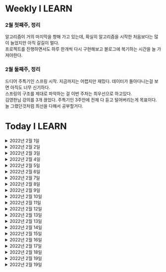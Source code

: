 # Weekly I LEARN
### 2월 첫째주, 정리
알고리즘이 거의 마지막을 향해 가고 있는데, 확실히 알고리즘을 시작한 처음보다는 많이 늘었지만 아직 갈길이 멀다.<br>
프로젝트를 진행하면서도 하루 한개씩 다시 구현해보고 블로그에 복기하는 시간을 늘 가져야한다.

### 2월 둘째주, 정리
드디어 주특기인 스프링 시작. 지금까지는 어렵지만 재밌다. 데이터가 돌아다니는걸 보면 아직도 너무 신기하다.<br>
스프링의 구조를 제대로 파악하는 걸 이번 주차는 최우선으로 하고있다.<br> 김영한님 강의를 3개 끊었다.
주특기인 3주안에 전체 다 듣고 털어버리는게 목표이다. 
늘 그랬던것처럼 최선을 다해서 공부할거다. 

# Today I LEARN
<details markdown="1">

<summary>2022년 2월 1일</summary>

- 알고리즘 </br>
    - 개념 : 병합 정렬
    - 구간 병합 (리트코드 56)
    - 단어 정렬 (백준 1161)
    - 백준 실버 4 달성!
    - 프로그래머스 레벨 1 절반 풀기 달성!
- 웹개발의 봄 (스파르타) </br>
    - Memo REST API 중 CREATE까지 구현
</details>
<details markdown="1">

<summary>2022년 2월 2일</summary>

- 알고리즘 </br>
    - 개념 : 힙 정렬
    - 유효한 애너그램 
    - 나이순 정렬 (백준 10814)
    - 수 정렬하기2 (백준 2751)
    - 이코테 정렬 (정렬 기출 파트 완료)
- 웹개발의 봄 (스파르타) </br>
    - w3 완료
</details>
    <details markdown="1">

<summary>2022년 2월 3일</summary>

- 알고리즘 </br>
    - 3째주 시험 완료
      - 더 맵게 (프로그래머스 42626)
      - 파일명 정렬 (프로그래머스 17686)
    - 이코테 (다시 풀기)
      - 뱀 (백준 3190)
- 웹개발의 봄 (스파르타) </br>
    - w4 controller, service, model 완료
- 항해톡
  - 트랜잭션, DNS
</details>
    <details markdown="1">

<summary>2022년 2월 4일</summary>

- 알고리즘 </br>
    - 이진 탐색
      - 이진 검색 
      - 회전 정렬된 배열 검색
      - 두 배열의 교집합
    - 이코테
      - 경쟁적 전염(백준 18405)
      - 연산자 끼워넣기 (백준 14888 )

</details>
    <details markdown="1">

<summary>2022년 2월 5일</summary>

- 알고리즘 </br>
    - 이진 탐색
      - 예산 (백준 2512)
      - 나무자르기 (백준 2805)
      - 랜선자르기 (백준 1654)
      - 이코테 기출 정렬 4문제
      - 이코테 그리디 파트
- 웹개발의 봄 (스파르타)</br>
  - 4-13 완료

</details>
    <details markdown="1">

<summary>2022년 2월 6일</summary>

- 알고리즘 </br>
    - 이진 탐색
      - 정렬된 배열에서 특정 수의 개수 구하기
      - 고정점 찾기
- 웹개발의 봄 (스파르타)</br>
  - mySelectShop 프로젝트 완료 및 mysql 디비 연결

</details>
    <details markdown="1">

<summary>2022년 2월 7일</summary>

- 알고리즘 </br>
    - 다익스트라
      - 기본, 힙으로 구현
      - 네트워크 딜레이 타임
      - K 경유지 내 가장 저렴한 항공권 (다시 한번 풀어보기)
- 스프링리액트찍먹 (스파르타)</br>
  - API, DB 정리 완료. 프로젝트 내일부터 시작

</details>
    <details markdown="1">

<summary>2022년 2월 8일</summary>

- 알고리즘 </br>
    - 플루이드 워셜
      - 구현
      - 최단 경로 (백준 1753)
      - 운동 (백준 1945)
- 스프링리액트찍먹 (스파르타)</br>
  - 스프링 get, create 매핑. 내일 리액트랑 1차 합치기

</details>
    <details markdown="1">

<summary>2022년 2월 9일</summary>

- 알고리즘 </br>
    - DP
      - 구현
      - 최대 서브 배열 (리트코드 53)
      - 계단 오르기 (리트코드 70)
      - 집 도둑 (리트코드 198)
- 스프링리액트찍먹</br>
  - 스프링 전체 매핑 완료. 내일 리액트랑 합치기

</details>
<details markdown="1">

<summary>2022년 2월 10일</summary>

- 알고리즘 </br>
    - 4주차 시험
      - 정수 삼각형 (프로그래머스 43105)
      - 입국심사 (프로그래머스 43238)
- 스프링리액트찍먹</br>
  - 리액트랑 합치기 완료! 너무 즐거웠고, 미리 어떤식으로 리엑트와 스프링이 합체해서 돌아가는지 배움. 

</details>
<details markdown="1">

<summary>2022년 2월 11일</summary>

- 스프링 주특기</br>
    - 심화강의 1주차 8회까지 완료 (http부분 꼼꼼히 다지기)
    - 숙제 시작 (게시글 및 댓글 CRUD)
- 컴퓨터 구조와 프로그래밍</br>
  - 1장 컴퓨터 내부의 언어 체계 (논리 연산)
- 스프링 입문 - 코드로 배우는 스프링 부트, 웹 MVC, DB 접근 기술
  - 30% 완료

</details>
<details markdown="1">

<summary>2022년 2월 12일</summary>

- 스프링 주특기</br>
    - 숙제 백단 완료 (댓글 업데이트만 남음./ 내일 html 및 js 정리하기)
- 컴퓨터 구조와 프로그래밍</br>
  - 1장 컴퓨터 내부의 언어 체계 (비트 연산 : 정수. 부호와 크기, 1의 보수, 2의 보수)
- 스프링 입문 - 코드로 배우는 스프링 부트, 웹 MVC, DB 접근 기술
    - 80% 완료. 내일 끝내기

</details>
<details markdown="1">

<summary>2022년 2월 13일</summary>

- 스프링 주특기</br>
    - Controller - Service 완전 정리 필요 (Controller는 html만 연결, 기능은 전부 Service에서 진행)
    - 내일부터 다시 진행..
    - 팀 과제 JPA 정의 업로드. JPA 개념 재정리 함.
- 스프링 입문 - 코드로 배우는 스프링 부트, 웹 MVC, DB 접근 기술
    - 완료

</details>
<details markdown="1">

<summary>2022년 2월 13일</summary>

- 스프링 주특기</br>
    - Controller - Service 완전 정리 필요 (Controller는 html만 연결, 기능은 전부 Service에서 진행)
    - 내일부터 다시 진행..
    - 팀 과제 JPA 정의 업로드. JPA 개념 재정리 함.
- 스프링 입문 - 코드로 배우는 스프링 부트, 웹 MVC, DB 접근 기술
    - 완료

</details>
<details markdown="1">

<summary>2022년 2월 14일</summary>

- 김영한 JPA 1</br>
    - 50% 완료
    - 아니 API는 파트2로 나오는거 실화.. ㅜㅜ 엉엉...
- 스파르타 심화강의
  - JPA 부분 들음

</details>
<details markdown="1">

<summary>2022년 2월 15일</summary>

- 김영한 JPA 1</br>
    - 66% 완료
    - 주문 엔티티 테스트까지 완료
    - 도메인 모델 패턴과 트랜잭션 스크립트 패턴의 차이를 배움
- 스프링 주특기 </br>
  - 백단에서 데이터 왔다갔다 하는건 arc로 확인 완료
  - 내일 html 간이로 만들어서 화면에 띄워보고 (5시까지) 배포해볼 예정

</details>
<details markdown="1">

<summary>2022년 2월 16일</summary>

- 스프링 주특기 </br>
  - MySql 연결 및 EC2 배포 완료
- 항해톡 </br>
  - JPA & MySQL 완료
</details>
<details markdown="1">

<summary>2022년 2월 17일</summary>

- 메타코딩 스프링 시큐리티
  - 10% 완료. 팀과제 동시 정리
- 김영한 JPA1</br>
  - 웹 화면 구현. 18일 반드시 완강
</details>
<details markdown="1">

<summary>2022년 2월 18일</summary>

- 스프링 주특기 2주차
  - DB 및 API 설계 완료. 좋은 ERD툴 하나 찾기**
  - Organization 생성. 레포 업데이트 (로그인 기능 구현중)
  - 심화강의 스프링 시큐리티 + 프로젝트 구현 중
  - 깃.. 당분간 깃허브 데스크탑!
  - 빨리 끝내고 강의듣기..
</details>
<details markdown="1">

<summary>2022년 2월 19일</summary>

- 스프링 주특기 2주차
  - 회원가입 완료.. 로그인 구현중
</details>
<details markdown="1">

<summary>2022년 2월 19일</summary>

- 스프링 주특기 2주차
  - 로그인 완료
</details>